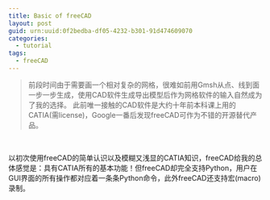 ```yaml
---
title: Basic of freeCAD
layout: post
guid: urn:uuid:0f2bedba-df05-4232-b301-91d474609070
categories:
  - tutorial
tags:
  - freeCAD
---
```



> 前段时间由于需要画一个相对复杂的网格，很难如前用Gmsh从点、线到面一步一步生成，使用CAD软件生成导出模型后作为网格软件的输入自然成为了我的选择。 此前唯一接触的CAD软件是大约十年前本科课上用的CATIA(需license)，Google一番后发现freeCAD可作为不错的开源替代产品。


&nbsp;

以初次使用freeCAD的简单认识以及模糊又浅显的CATIA知识，freeCAD给我的总体感觉是：具有CATIA所有的基本功能！但freeCAD却完全支持Python，用户在GUI界面的所有操作都对应着一条条Python命令，此外freeCAD还支持宏(macro)录制。

